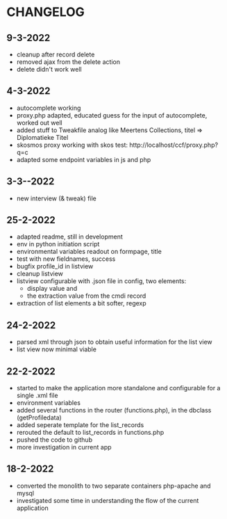 # CHANGELOG



## 9-3-2022

- cleanup after record delete
- removed ajax from the delete action
- delete didn't work well

## 4-3-2022

- autocomplete working
- proxy.php adapted, educated guess for the input of autocomplete, worked out well
- added stuff to Tweakfile analog like Meertens Collections, titel => Diplomatieke Titel
- skosmos proxy working with skos test: http://localhost/ccf/proxy.php?q=c
- adapted some endpoint variables in js and php

## 3-3--2022

- new interview (& tweak) file

## 25-2-2022

- adapted readme, still in development
- env in python initiation script
- environmental variables readout on formpage, title
- test with new fieldnames, success
- bugfix profile_id in listview
- cleanup listview
- listview configurable with .json file in config, two elements: 
    - display value and 
    - the extraction value from the cmdi record
- extraction of list elements a bit softer, regexp

## 24-2-2022

- parsed xml through json to obtain useful information for the list view
- list view now minimal viable

## 22-2-2022

- started to make the application more standalone and configurable for a single .xml file
- environment variables
- added several functions in the router (functions.php), in the dbclass (getProfiledata) 
- added seperate template for the list_records
- rerouted the default to list_records in functions.php
- pushed the code to github
- more investigation in current app

## 18-2-2022

- converted the monolith to two separate containers php-apache and mysql
- investigated some time in understanding the flow of the current application